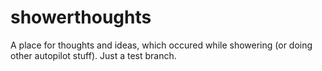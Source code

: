 # showerthoughts
A place for thoughts and ideas, which occured while showering (or doing other autopilot stuff).
Just a test branch.

